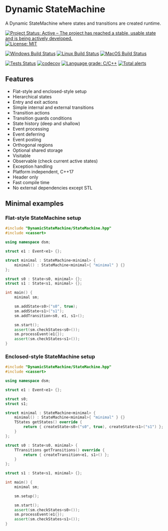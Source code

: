# Dynamic StateMachine

A Dynamic StateMachine where states and transitions are created runtime.

[![Project Status: Active – The project has reached a stable, usable state and is being actively developed.](https://www.repostatus.org/badges/latest/active.svg)](https://www.repostatus.org/#active)
[![License: MIT](https://img.shields.io/badge/License-MIT-yellow.svg)](https://github.com/jfayot/Dynamic-State-Machine/blob/main/LICENSE)

[![Windows Build Status](https://github.com/jfayot/Dynamic-State-Machine/actions/workflows/windows.yml/badge.svg)](https://github.com/jfayot/Dynamic-State-Machine/actions/workflows/windows.yml)
[![Linux Build Status](https://github.com/jfayot/Dynamic-State-Machine/actions/workflows/linux.yml/badge.svg)](https://github.com/jfayot/Dynamic-State-Machine/actions/workflows/linux.yml)
[![MacOS Build Status](https://github.com/jfayot/Dynamic-State-Machine/actions/workflows/macos.yml/badge.svg)](https://github.com/jfayot/Dynamic-State-Machine/actions/workflows/macos.yml)

[![Tests Status](https://github.com/jfayot/Dynamic-State-Machine/actions/workflows/tests.yml/badge.svg)](https://github.com/jfayot/Dynamic-State-Machine/actions/workflows/tests.yml)
[![codecov](https://codecov.io/gh/jfayot/Dynamic-State-Machine/branch/main/graph/badge.svg)](https://codecov.io/gh/jfayot/Dynamic-State-Machine)
[![Language grade: C/C++](https://img.shields.io/lgtm/grade/cpp/g/jfayot/Dynamic-State-Machine.svg?logo=lgtm&logoWidth=18)](https://lgtm.com/projects/g/jfayot/Dynamic-State-Machine/context:cpp)
[![Total alerts](https://img.shields.io/lgtm/alerts/g/jfayot/Dynamic-State-Machine.svg?logo=lgtm&logoWidth=18)](https://lgtm.com/projects/g/jfayot/Dynamic-State-Machine/alerts/)

## Features

* Flat-style and enclosed-style setup
* Hierarchical states
* Entry and exit actions
* Simple internal and external transitions
* Transition actions
* Transition guards conditions
* State history (deep and shallow)
* Event processing
* Event deferring
* Event posting
* Orthogonal regions
* Optional shared storage
* Visitable
* Observable (check current active states)
* Exception handling
* Platform independent, C++17
* Header only
* Fast compile time
* No external dependencies except STL

## Minimal examples

### Flat-style StateMachine setup

```c++
#include "DynamicStateMachine/StateMachine.hpp"
#include <cassert>

using namespace dsm;

struct e1 : Event<e1> {};

struct minimal : StateMachine<minimal> {
    minimal() : StateMachine<minimal>{ "minimal" } {}
};

struct s0 : State<s0, minimal> {};
struct s1 : State<s1, minimal> {};

int main() {
    minimal sm;

    sm.addState<s0>("s0", true);
    sm.addState<s1>("s1");
    sm.addTransition<s0, e1, s1>();

    sm.start();
    assert(sm.checkStates<s0>());
    sm.processEvent(e1{});
    assert(sm.checkStates<s1>());
}
```
### Enclosed-style StateMachine setup

```c++
#include "DynamicStateMachine/StateMachine.hpp"
#include <cassert>

using namespace dsm;

struct e1 : Event<e1> {};

struct s0;
struct s1;

struct minimal : StateMachine<minimal> {
    minimal() : StateMachine<minimal>{ "minimal" } {}
    TStates getStates() override {
        return { createState<s0>("s0", true), createState<s1>("s1") };
    }
};

struct s0 : State<s0, minimal> {
    TTransitions getTransitions() override {
        return { createTransition<e1, s1>() };
    }
};

struct s1 : State<s1, minimal> {};

int main() {
    minimal sm;

    sm.setup();

    sm.start();
    assert(sm.checkStates<s0>());
    sm.processEvent(e1{});
    assert(sm.checkStates<s1>());
}
```

